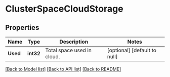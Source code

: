 # ClusterSpaceCloudStorage

## Properties
Name | Type | Description | Notes
------------ | ------------- | ------------- | -------------
**Used** | **int32** | Total space used in cloud. | [optional] [default to null]

[[Back to Model list]](../README.md#documentation-for-models) [[Back to API list]](../README.md#documentation-for-api-endpoints) [[Back to README]](../README.md)


